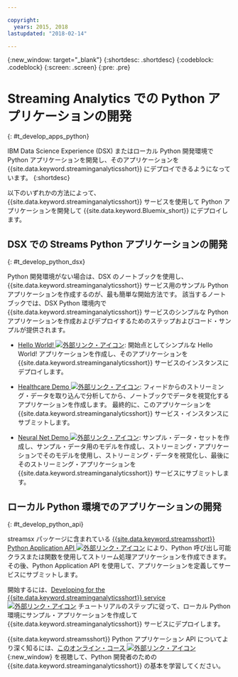 ```yaml
---

copyright:
  years: 2015, 2018
lastupdated: "2018-02-14"

---
```


<!-- Attribute definitions -->
{:new_window: target="_blank"}
{:shortdesc: .shortdesc}
{:codeblock: .codeblock}
{:screen: .screen}
{:pre: .pre}

# Streaming Analytics での Python アプリケーションの開発
{: #t_develop_apps_python}

IBM Data Science Experience (DSX) またはローカル Python 開発環境で Python アプリケーションを開発し、そのアプリケーションを {{site.data.keyword.streaminganalyticsshort}} にデプロイできるようになっています。
{:shortdesc}

以下のいずれかの方法によって、{{site.data.keyword.streaminganalyticsshort}} サービスを使用して Python アプリケーションを開発して {{site.data.keyword.Bluemix_short}} にデプロイします。


## DSX での Streams Python アプリケーションの開発
{: #t_develop_python_dsx}

Python 開発環境がない場合は、DSX のノートブックを使用し、{{site.data.keyword.streaminganalyticsshort}} サービス用のサンプル Python アプリケーションを作成するのが、最も簡単な開始方法です。 該当するノートブックでは、DSX Python 環境内で {{site.data.keyword.streaminganalyticsshort}} サービスのシンプルな Python アプリケーションを作成およびデプロイするためのステップおよびコード・サンプルが提供されます。

* [Hello World! ![外部リンク・アイコン](../../icons/launch-glyph.svg "外部リンク・アイコン")](https://apsportal.ibm.com/exchange/public/entry/view/9fc33ce7301f10e21a9f92039ca9c6e8): 開始点としてシンプルな Hello World! アプリケーションを作成し、そのアプリケーションを {{site.data.keyword.streaminganalyticsshort}} サービスのインスタンスにデプロイします。

* [Healthcare Demo ![外部リンク・アイコン](../../icons/launch-glyph.svg "外部リンク・アイコン")](https://apsportal.ibm.com/exchange/public/entry/view/9fc33ce7301f10e21a9f92039cad29a6): フィードからのストリーミング・データを取り込んで分析してから、ノートブックでデータを視覚化するアプリケーションを作成します。 最終的に、このアプリケーションを {{site.data.keyword.streaminganalyticsshort}} サービス・インスタンスにサブミットします。

* [Neural Net Demo ![外部リンク・アイコン](../../icons/launch-glyph.svg "外部リンク・アイコン")](https://apsportal.ibm.com/exchange/public/entry/view/9fc33ce7301f10e21a9f92039ca60bb7): サンプル・データ・セットを作成し、サンプル・データ用のモデルを作成し、ストリーミング・アプリケーションでそのモデルを使用し、ストリーミング・データを視覚化し、最後にそのストリーミング・アプリケーションを {{site.data.keyword.streaminganalyticsshort}} サービスにサブミットします。

## ローカル Python 環境でのアプリケーションの開発
 {: #t_develop_python_api}

 streamsx パッケージに含まれている [{{site.data.keyword.streamsshort}} Python Application API ![外部リンク・アイコン](../../icons/launch-glyph.svg "外部リンク・アイコン")](http://ibmstreams.github.io/streamsx.documentation/docs/python/python-appapi-devguide/#50-api-features) により、Python 呼び出し可能クラスまたは関数を使用してストリーム処理アプリケーションを作成できます。 その後、Python Application API を使用して、アプリケーションを定義してサービスにサブミットします。

開始するには、[Developing for the {{site.data.keyword.streaminganalyticsshort}} service ![外部リンク・アイコン](../../icons/launch-glyph.svg "外部リンク・アイコン")](http://ibmstreams.github.io/streamsx.documentation/docs/python/1.6/python-appapi-devguide-2a/index.html) チュートリアルのステップに従って、ローカル Python 環境にサンプル・アプリケーションを作成して {{site.data.keyword.streaminganalyticsshort}} サービスにデプロイします。

{{site.data.keyword.streamsshort}} Python アプリケーション API についてより深く知るには、[このオンライン・コース ![外部リンク・アイコン](../../icons/launch-glyph.svg "外部リンク・アイコン")](https://developer.ibm.com/courses/all/streaming-analytics-basics-python-developers/){:new_window} を視聴して、Python 開発者のための {{site.data.keyword.streaminganalyticsshort}} の基本を学習してください。
